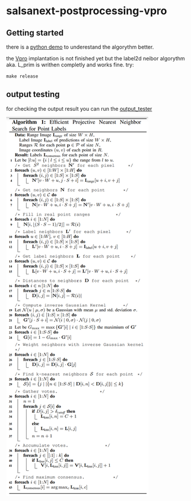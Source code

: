 # salsanext-postprocessing-vpro



## Getting started

there is a [python demo](https://git.ims-as.uni-hannover.de/renke/salsanext-postprocessing-vpro/-/tree/karimi-main-patch-24309/Post_pro_python_demo) to underestand the algorythm better.

the [Vpro](https://git.ims-as.uni-hannover.de/renke/salsanext-postprocessing-vpro/-/tree/karimi-main-patch-24309/vpor_post_pro/vpro/knn_post_pro)  implantation is not finished yet but the label2d neibor algorythm aka. L_prim is writhen completly and works fine.
try:

```
make release
```

## output testing

for checking the output result you can run the [output_tester](https://git.ims-as.uni-hannover.de/renke/salsanext-postprocessing-vpro/-/blob/karimi-main-patch-24309/vpor_post_pro/vpro/knn_post_pro/data/output_tester.ipynb)


![](Images/kNN_Algorithm.png)

